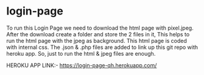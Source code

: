 # login-page

To run this Login Page we need to download the html page with pixel.jpeg. After the download create a folder and store the 2 files in it, This helps to run the html page with the jpeg as background. This html page is coded with internal css. The .json & .php files are added to link up this git repo with heroku app. So, just to run the html & jpeg files are enough.

HEROKU APP LINK:- https://login-page-qh.herokuapp.com/
